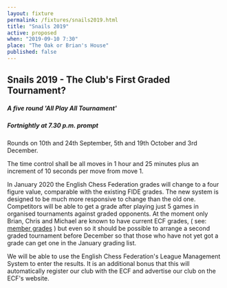```yaml
---
layout: fixture
permalink: /fixtures/snails2019.html
title: "Snails 2019"
active: proposed
when: "2019-09-10 7:30"
place: "The Oak or Brian's House"
published: false
---
```


## Snails 2019 - The Club's First Graded Tournament? ##

##### A five round 'All Play All Tournament' #####
##### Fortnightly at 7.30 p.m. prompt #####

Rounds on 10th and 24th September, 5th and 19th October and 3rd December.

The time control shall be all moves in 1 hour and 25 minutes plus an increment of 10 seconds per move from move 1. 

In January 2020 the English Chess Federation grades will change to a four figure value, comparable with the existing FIDE grades. The new system is designed to be much more responsive to change than the old one. Competitors will be able to get a grade after playing just 5 games in organised tournaments against graded opponents. At the moment only Brian, Chris and Michael are known to have current ECF grades, ( see: <a href="/members.html">member grades</a> ) but even so it should be possible to arrange a second graded tournament before December so that those who have not yet got a grade can get one in the January grading list.

We will be able to use the English Chess Federation's League Management System to enter the results. It is an additional bonus that this will automatically register our club with the ECF and advertise our club on the ECF's website.
